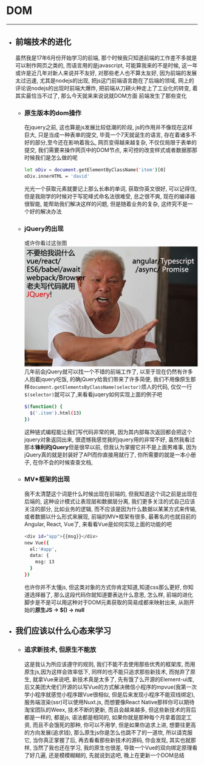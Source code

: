 # DOM
****
- ## 前端技术的进化
  虽然我是17年6月份开始学习的前端, 那个时候我只知道前端的工作差不多就是可以制作网页之类的, 而语言用的是javascript, 可能算我来的不是时候, 这一年或许是近几年对新人来说并不友好, 对那些老人也不算太友好, 因为前端的发展太过迅速, 尤其是nodejs的出现, 把js这门前端语言跑在了后端的领域, 网上的评论说nodejs的出现时前端大爆炸, 把前端从刀耕火种走上了工业化的转变, 着其实最恰当不过了, 那么今天就来来说说就DOM方面 前端发生了那些变化
  * ### 原生版本的dom操作
    在jquery之前, 这也算是js发展比较低潮的阶段, js的作用并不像现在这样巨大, 只是当成一种表单的提交, 毕竟一个7天就诞生的语言, 存在着诸多不好的部分,至今还在影响着我么, 网页变得越来越复杂, 不仅仅局限于表单的提交, 我们需要来操作网页中的DOM节点, 来可控的改变样式或者数据那那时候我们是怎么做的呢
    ```bash
    let oDiv = document.getElementByClassName('item')[0]
    oDiv.innerHTML = 'david'
    ```
    光光一个获取元素就要记上那么长串的单词, 获取你英文很好, 可以记得住, 但是我刚学的时候对于写驼峰式命名法很难受, 总之很不爽, 现在的编译器很智能, 能帮助我们解决这样的问题, 但是随着业务的复杂, 这终究不是一个好的解决办法
  * ### jQuery的出现
      或许你看过这张图![就用jQuery](./images/就用jQuery.jpg)
      几年前会jQuery就可以找一个不错的前端工作了, 以至于现在仍然有许多人抱着jquery吃饭, 的确jQuery给我们带来了许多简便, 我们不用像原生那样`document.getElementsByClassName(selector)`烦人的代码, 仅仅一行`$(selector)`就可以了,来看看juqery如何实现上面的例子吧
      ```bash
      $(function() {
        $('.item').html(13)
      })
      ```
      这种链式编程能让我们写代码非常的爽, 因为其内部每次返回都会把这个jquery对象返回出来,
      很遗憾我感觉我的jquery用的非常不好, 虽然我看过那本**锋利的jQuery**但是很早以前, 但我认为掌握它并不是上面男难事, 因为jQuery真的就是封装好了API而你直接用就行了, 你所需要的就是一本小册子, 在你不会的时候查查文档,
  * ### MV*框架的出现
    我不太清楚这个词是什么时候出现在前端的, 但我知道这个词之前是出现在后端的, 这种设计模式让表现层和数据层分离, 我们更多关注的式自己应该关注的部分, 比如业务的逻辑, 而不应该是因为什么数据以某某方式来传输, 或者数据以什么形式来展现, 前端的MV*框架有很多, 最著名的也就目前的Angular, React, Vue了, 来看看Vue是如何实现上面的功能的吧
    ```bash
    <div id="app">{{msg}}</div>
    new Vue({
      el:'#app',
      data: {
        msg: 13
      }
    })
    ```
    也许你并不太懂js, 但这类对象的方式你肯定知道,知道css那么更好, 你知道选择器了, 那么这段代码你就知道要表达什么意思, 怎么样, 前端的进化脚步是不是可以用这种对于DOM元素获取的简易成都来映射出来, 从刚开始的**原生JS -> $() -> null**
- ## 我们应该以什么心态来学习
  * ### 追求新技术, 但原生不能放
    这是我认为所应该遵守的规则, 我们不能不去使用那些优秀的框架库, 而用原生js,因为这样会效率低下, 同样的也不能只追求那些新技术, 而抛弃了原生, 就拿Vue来说吧, 新技术真是太多了, 先有饿了么开源的Element-ui库, 后又美团大佬们开源的以写Vue的方式解决微信小程序的mpvue(我第一次学小程序就感觉小程序跟Vue很相似, 但是后来发现小程序不能双线绑定), 服务端渲染(ssr)可以使用Nuxt.js, 而想要像React Native那样你可以期待淘宝团队的Weex, 技术不断的更新, 而且会越来越多, 但这些新技术的背后都是一样的, 都是js, 语法都是相同的, 如果你就是那种每个月拿着固定工资, 而且不会饿死的那种, 你可以不用学, 但是如果你追求上进, 想要往更高的方向发展(追求钱), 那么原生js你是怎么也跳不了的一道坎, 所以请克服它, 当你真正掌握了后, 再去看看那些新技术的源码, 你会发现, 其实也就那样, 当然了我也还在学习, 我的原生也很差, 导致一个Vue的双向绑定原理看了好几遍, 还是模模糊糊的, 先就说到这吧, 晚上在更新一个DOM总结
